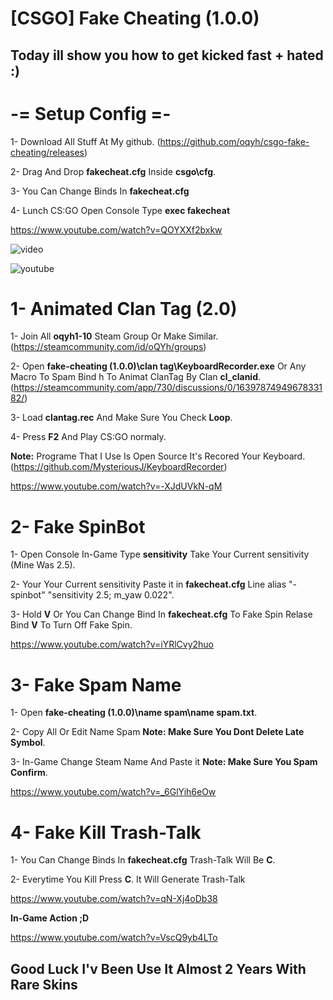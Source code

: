 # [CSGO] Fake Cheating (1.0.0)


## Today ill show you how to get kicked fast + hated :)


# -= Setup Config =-

1- Download All Stuff At My github. (https://github.com/oqyh/csgo-fake-cheating/releases)

2- Drag And Drop **fakecheat.cfg** Inside **csgo\cfg**.

3- You Can Change Binds In **fakecheat.cfg**

4- Lunch CS:GO Open Console Type **exec fakecheat**


https://www.youtube.com/watch?v=QOYXXf2bxkw

![video](https://www.youtube.com/watch?v=QOYXXf2bxkw)

![youtube](https://www.youtube.com/watch?v=QOYXXf2bxkw)

# 1- Animated Clan Tag (2.0)

1- Join All **oqyh1-10** Steam Group Or Make Similar. (https://steamcommunity.com/id/oQYh/groups)

2- Open **fake-cheating (1.0.0)\clan tag\KeyboardRecorder.exe** Or Any Macro To Spam Bind h To Animat ClanTag By Clan **cl_clanid**.(https://steamcommunity.com/app/730/discussions/0/1639787494967833182/)

3- Load **clantag.rec** And Make Sure You Check **Loop**.

4- Press **F2** And Play CS:GO normaly.

**Note:** Programe That I Use Is Open Source It's Recored Your Keyboard. (https://github.com/MysteriousJ/KeyboardRecorder)


https://www.youtube.com/watch?v=-XJdUVkN-qM


# 2- Fake SpinBot

1- Open Console In-Game Type **sensitivity** Take Your Current sensitivity (Mine Was 2.5).

2- Your Your Current sensitivity Paste it in **fakecheat.cfg** Line alias "-spinbot" "sensitivity 2.5; m_yaw 0.022".

3- Hold **V** Or You Can Change Bind In **fakecheat.cfg** To Fake Spin Relase Bind **V** To Turn Off Fake Spin.


https://www.youtube.com/watch?v=iYRlCvy2huo


# 3- Fake Spam Name

1- Open **fake-cheating (1.0.0)\name spam\name spam.txt**.

2- Copy All Or Edit Name Spam **Note: Make Sure You Dont Delete Late Symbol**.

3- In-Game Change Steam Name And Paste it **Note: Make Sure You Spam Confirm**.


https://www.youtube.com/watch?v=_6GlYih6eOw


# 4- Fake Kill Trash-Talk

1- You Can Change Binds In **fakecheat.cfg** Trash-Talk Will Be **C**.

2- Everytime You Kill Press **C**. It Will Generate Trash-Talk


https://www.youtube.com/watch?v=qN-Xj4oDb38


**In-Game Action ;D**


https://www.youtube.com/watch?v=VscQ9yb4LTo


## Good Luck I'v Been Use It Almost 2 Years With Rare Skins
